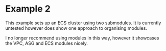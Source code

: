 # Example 2

This example sets up an ECS cluster using two submodules. It is currently untested however does show one approach to organising modules.

I no longer recommend using modules in this way, however it showcases the VPC, ASG and ECS modules nicely. 
